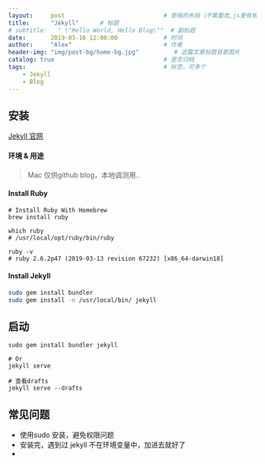 ```yaml
---
layout:     post                            # 使用的布局（不需要改,js里有根据布局做判断）
title:      "Jekyll"      # 标题
# subtitle:   " \"Hello World, Hello Blog\""  # 副标题
date:       2019-03-16 12:00:00             # 时间
author:     "Alex"                          # 作者
header-img: "img/post-bg/home-bg.jpg"          # 这篇文章标题背景图片
catalog: true                               # 是否归档
tags:                                       # 标签，可多个
    - Jekyll
    - Blog
---
```


## 安装

[Jekyll 官网](https://jekyllrb.com)

#### 环境 & 用途

> Mac
> 仅供github blog，本地调测用..

#### Install Ruby

```shell
# Install Ruby With Homebrew
brew install ruby

which ruby
# /usr/local/opt/ruby/bin/ruby

ruby -v
# ruby 2.6.2p47 (2019-03-13 revision 67232) [x86_64-darwin18]
```

#### Install Jekyll

```sh
sudo gem install bundler
sudo gem install -n /usr/local/bin/ jekyll
```

## 启动

```shell
sudo gem install bundler jekyll

# Or
jekyll serve

# 查看drafts
jekyll serve --drafts
```

## 常见问题

- 使用sudo 安装，避免权限问题
- 安装完，遇到过 jekyll 不在环境变量中，加进去就好了
- 